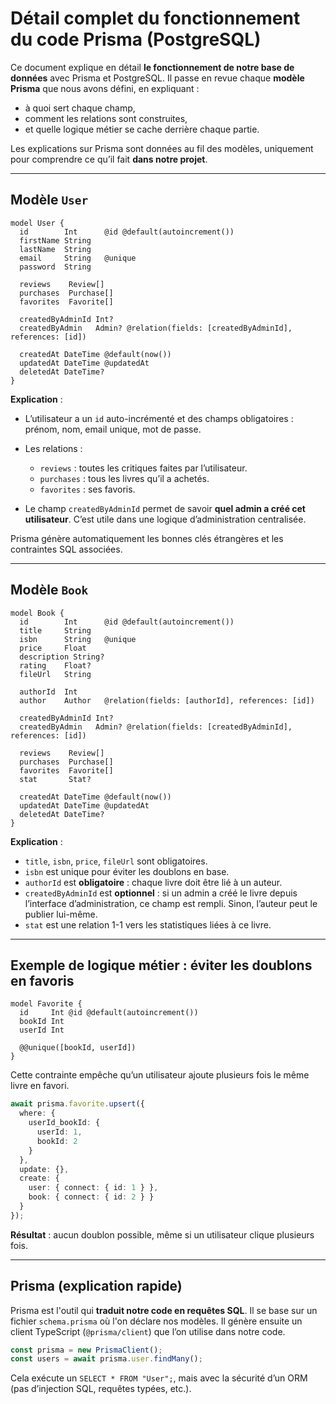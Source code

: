 # Détail complet du fonctionnement du code Prisma (PostgreSQL)

Ce document explique en détail **le fonctionnement de notre base de données** avec Prisma et PostgreSQL. Il passe en revue chaque **modèle Prisma** que nous avons défini, en expliquant :

* à quoi sert chaque champ,
* comment les relations sont construites,
* et quelle logique métier se cache derrière chaque partie.

 Les explications sur Prisma sont données au fil des modèles, uniquement pour comprendre ce qu’il fait **dans notre projet**.

---

## Modèle `User`

```prisma
model User {
  id        Int      @id @default(autoincrement())
  firstName String
  lastName  String
  email     String   @unique
  password  String

  reviews    Review[]
  purchases  Purchase[]
  favorites  Favorite[]

  createdByAdminId Int?
  createdByAdmin   Admin? @relation(fields: [createdByAdminId], references: [id])

  createdAt DateTime @default(now())
  updatedAt DateTime @updatedAt
  deletedAt DateTime?
}
```

**Explication** :

* L’utilisateur a un `id` auto-incrémenté et des champs obligatoires : prénom, nom, email unique, mot de passe.
* Les relations :

  * `reviews` : toutes les critiques faites par l’utilisateur.
  * `purchases` : tous les livres qu’il a achetés.
  * `favorites` : ses favoris.
* Le champ `createdByAdminId` permet de savoir **quel admin a créé cet utilisateur**. C’est utile dans une logique d’administration centralisée.

Prisma génère automatiquement les bonnes clés étrangères et les contraintes SQL associées.

---

## Modèle `Book`

```prisma
model Book {
  id        Int      @id @default(autoincrement())
  title     String
  isbn      String   @unique
  price     Float
  description String?
  rating    Float?
  fileUrl   String

  authorId  Int
  author    Author   @relation(fields: [authorId], references: [id])

  createdByAdminId Int?
  createdByAdmin   Admin? @relation(fields: [createdByAdminId], references: [id])

  reviews    Review[]
  purchases  Purchase[]
  favorites  Favorite[]
  stat       Stat?

  createdAt DateTime @default(now())
  updatedAt DateTime @updatedAt
  deletedAt DateTime?
}
```

**Explication** :

* `title`, `isbn`, `price`, `fileUrl` sont obligatoires.
* `isbn` est unique pour éviter les doublons en base.
* `authorId` est **obligatoire** : chaque livre doit être lié à un auteur.
* `createdByAdminId` est **optionnel** : si un admin a créé le livre depuis l’interface d’administration, ce champ est rempli. Sinon, l’auteur peut le publier lui-même.
* `stat` est une relation 1-1 vers les statistiques liées à ce livre.

---

## Exemple de logique métier : éviter les doublons en favoris

```prisma
model Favorite {
  id     Int @id @default(autoincrement())
  bookId Int
  userId Int

  @@unique([bookId, userId])
}
```

Cette contrainte empêche qu’un utilisateur ajoute plusieurs fois le même livre en favori.

```ts
await prisma.favorite.upsert({
  where: {
    userId_bookId: {
      userId: 1,
      bookId: 2
    }
  },
  update: {},
  create: {
    user: { connect: { id: 1 } },
    book: { connect: { id: 2 } }
  }
});
```

**Résultat** : aucun doublon possible, même si un utilisateur clique plusieurs fois.

---

## Prisma (explication rapide)

Prisma est l'outil qui **traduit notre code en requêtes SQL**. Il se base sur un fichier `schema.prisma` où l'on déclare nos modèles. Il génère ensuite un client TypeScript (`@prisma/client`) que l’on utilise dans notre code.

```ts
const prisma = new PrismaClient();
const users = await prisma.user.findMany();
```

Cela exécute un `SELECT * FROM "User";`, mais avec la sécurité d’un ORM (pas d’injection SQL, requêtes typées, etc.).
